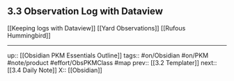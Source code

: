 ## 3.3 Observation Log with Dataview

[[Keeping logs with Dataview]]
[[Yard Observations]]
[[Rufous Hummingbird]]

---
up:: [[Obsidian PKM Essentials Outline]]
tags:: #on/Obsidian #on/PKM  #note/product #effort/ObsPKMClass #map
prev:: [[3.2 Templater]]
next:: [[3.4 Daily Note]]
X:: [[Obsidian]]

